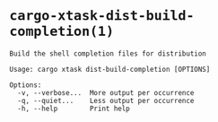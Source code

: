 # `cargo-xtask-dist-build-completion(1)`

```test
Build the shell completion files for distribution

Usage: cargo xtask dist-build-completion [OPTIONS]

Options:
  -v, --verbose...  More output per occurrence
  -q, --quiet...    Less output per occurrence
  -h, --help        Print help
```
